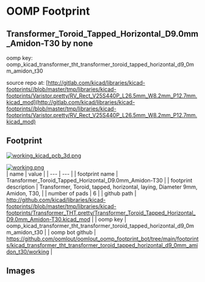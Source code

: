 # OOMP Footprint  
## Transformer_Toroid_Tapped_Horizontal_D9.0mm_Amidon-T30  by none  
  
oomp key: oomp_kicad_transformer_tht_transformer_toroid_tapped_horizontal_d9_0mm_amidon_t30  
  
source repo at: [http://gitlab.com/kicad/libraries/kicad-footprints//blob/master/tmp/libraries/kicad-footprints/Varistor.pretty/RV_Rect_V25S440P_L26.5mm_W8.2mm_P12.7mm.kicad_mod](http://gitlab.com/kicad/libraries/kicad-footprints//blob/master/tmp/libraries/kicad-footprints/Varistor.pretty/RV_Rect_V25S440P_L26.5mm_W8.2mm_P12.7mm.kicad_mod)  
## Footprint  
  
[![working_kicad_pcb_3d.png](working_kicad_pcb_3d_600.png)](working_kicad_pcb_3d.png)  
  
[![working.png](working_600.png)](working.png)  
| name | value | 
| --- | --- | 
| footprint name | Transformer_Toroid_Tapped_Horizontal_D9.0mm_Amidon-T30 | 
| footprint description | Transformer, Toroid, tapped, horizontal, laying, Diameter 9mm, Amidon, T30, | 
| number of pads | 6 | 
| github path | http://github.com/kicad/libraries/kicad-footprints//blob/master/tmp/libraries/kicad-footprints/Transformer_THT.pretty/Transformer_Toroid_Tapped_Horizontal_D9.0mm_Amidon-T30.kicad_mod | 
| oomp key | oomp_kicad_transformer_tht_transformer_toroid_tapped_horizontal_d9_0mm_amidon_t30 | 
| oomp bot github | https://github.com/oomlout/oomlout_oomp_footprint_bot/tree/main/footprints/kicad_transformer_tht_transformer_toroid_tapped_horizontal_d9_0mm_amidon_t30/working | 
## Images  
